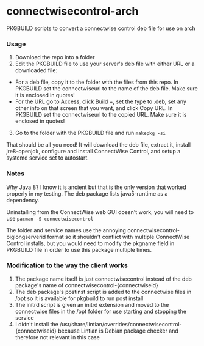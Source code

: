 # connectwisecontrol-arch
PKGBUILD scripts to convert a connectwise control deb file for use on arch

### Usage
1. Download the repo into a folder
2. Edit the PKGBUILD file to use your server's deb file with either URL or a downloaded file:
* For a deb file, copy it to the folder with the files from this repo.  In PKGBUILD set the connectwiseurl to the name of the deb file. Make sure it is enclosed in quotes!
* For the URL go to Access, click Build +, set the type to .deb, set any other info on that screen that you want, and click Copy URL.  In PKGBUILD set the connectwiseurl to the copied URL.  Make sure it is enclosed in quotes!
3. Go to the folder with the PKGBUILD file and run ```makepkg -si```

That should be all you need!  It will download the deb file, extract it, install jre8-openjdk, configure and install ConnectWise Control, and setup a systemd service set to autostart.

### Notes
Why Java 8?  I know it is ancient but that is the only version that worked properly in my testing.  The deb package lists java5-runtime as a dependency.

Uninstalling from the ConnectWise web GUI doesn't work, you will need to use ```pacman -S connectwisecontrol```

The folder and service names use the annoying connectwisecontrol-biglongserverid format so it shouldn't conflict with multiple ConnectWise Control installs, but you would need to modify the pkgname field in PKGBUILD file in order to use this package multiple times.

### Modification to the way the client works
1) The package name itself is just connectwisecontrol instead of the deb package's name of connectwisecontrol-{connectwiseid}
2) The deb package's postinst script is added to the connectwise files in /opt so it is available for pkgbuild to run post install
3) The initrd script is given an initrd extension and moved to the connectwise files in the /opt folder for use starting and stopping the service
4) I didn't install the /usr/share/lintian/overrides/connectwisecontrol-{connectwiseid} because Lintian is Debian package checker and therefore not relevant in this case
